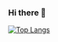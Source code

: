 ### Hi there 👋

[![Top Langs](https://github-readme-stats-git-masterrstaa-rickstaa.vercel.app/api/top-langs/?username=iammaou&hide=tex,html,css)](https://github.com/anuraghazra/github-readme-stats)
